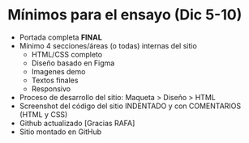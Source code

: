 # Mínimos para el ensayo (Dic 5-10)

- Portada completa **FINAL**
- Mínimo 4 secciones/áreas (o todas) internas del sitio
  - HTML/CSS completo
  - Diseño basado en Figma
  - Imagenes demo
  - Textos finales
  - Responsivo
- Proceso de desarrollo del sitio:  Maqueta > Diseño > HTML
- Screenshot del código del sitio INDENTADO y con COMENTARIOS (HTML y CSS)
- Github actualizado [Gracias RAFA]
- Sitio montado en GitHub